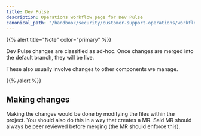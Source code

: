 ```yaml
---
title: Dev Pulse
description: Operations workflow page for Dev Pulse
canonical_path: "/handbook/security/customer-support-operations/workflows/zendesk/dev-pulse"
---
```


{{% alert title="Note" color="primary" %}}

Dev Pulse changes are classified as ad-hoc. Once changes are merged into the default branch, they will be live.

These also usually involve changes to other components we manage.

{{% /alert %}}

## Making changes

Making the changes would be done by modifying the files within the project. You should also do this in a way that creates a MR. Said MR should always be peer reviewed before merging (the MR should enforce this).

